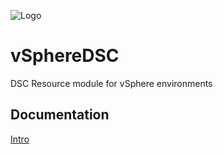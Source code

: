 ![Logo](https://github.com/lucdekens/vSphereDSC/blob/master/Tools/vSphereDSC-Logo-small.jpg)

# vSphereDSC
DSC Resource module for vSphere environments

## Documentation
[Intro](http://www.lucd.info/2016/06/04/vspheredsc-intro/)
